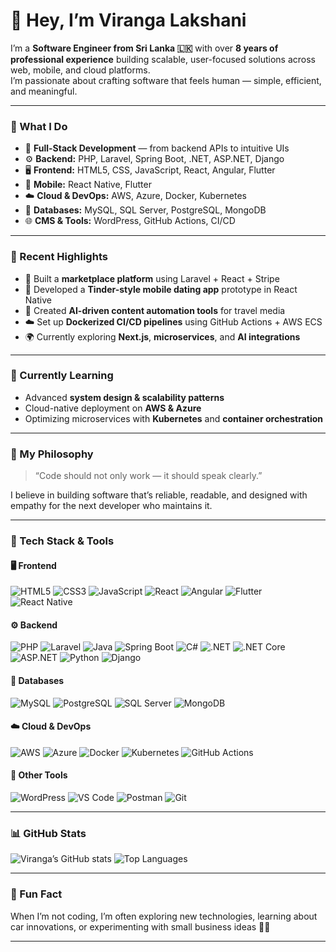 # 👋 Hey, I’m Viranga Lakshani

I’m a **Software Engineer from Sri Lanka 🇱🇰** with over **8 years of professional experience** building scalable, user-focused solutions across web, mobile, and cloud platforms.  
I’m passionate about crafting software that feels human — simple, efficient, and meaningful.

---

### 💼 What I Do
- 🧱 **Full-Stack Development** — from backend APIs to intuitive UIs  
- ⚙️ **Backend:** PHP, Laravel, Spring Boot, .NET, ASP.NET, Django  
- 🖥️ **Frontend:** HTML5, CSS, JavaScript, React, Angular, Flutter  
- 📱 **Mobile:** React Native, Flutter  
- ☁️ **Cloud & DevOps:** AWS, Azure, Docker, Kubernetes  
- 🧩 **Databases:** MySQL, SQL Server, PostgreSQL, MongoDB  
- 🌐 **CMS & Tools:** WordPress, GitHub Actions, CI/CD  

---

### 🚀 Recent Highlights
- 🛒 Built a **marketplace platform** using Laravel + React + Stripe  
- 📱 Developed a **Tinder-style mobile dating app** prototype in React Native  
- 🧠 Created **AI-driven content automation tools** for travel media  
- ☁️ Set up **Dockerized CI/CD pipelines** using GitHub Actions + AWS ECS  
- 🌍 Currently exploring **Next.js**, **microservices**, and **AI integrations**

---

### 🌱 Currently Learning
- Advanced **system design & scalability patterns**  
- Cloud-native deployment on **AWS & Azure**  
- Optimizing microservices with **Kubernetes** and **container orchestration**

---

### 🧡 My Philosophy
> “Code should not only work — it should speak clearly.”

I believe in building software that’s reliable, readable, and designed with empathy for the next developer who maintains it.

---

### 🧰 Tech Stack & Tools

#### 🖥️ Frontend
![HTML5](https://img.shields.io/badge/HTML5-E34F26?logo=html5&logoColor=white)
![CSS3](https://img.shields.io/badge/CSS3-1572B6?logo=css3&logoColor=white)
![JavaScript](https://img.shields.io/badge/JavaScript-F7DF1E?logo=javascript&logoColor=black)
![React](https://img.shields.io/badge/React-20232A?logo=react&logoColor=61DAFB)
![Angular](https://img.shields.io/badge/Angular-DD0031?logo=angular&logoColor=white)
![Flutter](https://img.shields.io/badge/Flutter-02569B?logo=flutter&logoColor=white)
![React Native](https://img.shields.io/badge/React%20Native-20232A?logo=react&logoColor=61DAFB)

#### ⚙️ Backend
![PHP](https://img.shields.io/badge/PHP-777BB4?logo=php&logoColor=white)
![Laravel](https://img.shields.io/badge/Laravel-FF2D20?logo=laravel&logoColor=white)
![Java](https://img.shields.io/badge/Java-007396?logo=java&logoColor=white)
![Spring Boot](https://img.shields.io/badge/Spring%20Boot-6DB33F?logo=springboot&logoColor=white)
![C#](https://img.shields.io/badge/C%23-239120?logo=c-sharp&logoColor=white)
![.NET](https://img.shields.io/badge/.NET-512BD4?logo=dotnet&logoColor=white)
![.NET Core](https://img.shields.io/badge/.NET%20Core-512BD4?logo=dotnet&logoColor=white)
![ASP.NET](https://img.shields.io/badge/ASP.NET-5C2D91?logo=.net&logoColor=white)
![Python](https://img.shields.io/badge/Python-3776AB?logo=python&logoColor=white)
![Django](https://img.shields.io/badge/Django-092E20?logo=django&logoColor=white)

#### 🧩 Databases
![MySQL](https://img.shields.io/badge/MySQL-4479A1?logo=mysql&logoColor=white)
![PostgreSQL](https://img.shields.io/badge/PostgreSQL-4169E1?logo=postgresql&logoColor=white)
![SQL Server](https://img.shields.io/badge/SQL%20Server-CC2927?logo=microsoft-sql-server&logoColor=white)
![MongoDB](https://img.shields.io/badge/MongoDB-47A248?logo=mongodb&logoColor=white)

#### ☁️ Cloud & DevOps
![AWS](https://img.shields.io/badge/AWS-232F3E?logo=amazonaws&logoColor=white)
![Azure](https://img.shields.io/badge/Azure-0078D4?logo=microsoft-azure&logoColor=white)
![Docker](https://img.shields.io/badge/Docker-2496ED?logo=docker&logoColor=white)
![Kubernetes](https://img.shields.io/badge/Kubernetes-326CE5?logo=kubernetes&logoColor=white)
![GitHub Actions](https://img.shields.io/badge/GitHub%20Actions-2088FF?logo=github-actions&logoColor=white)

#### 🧰 Other Tools
![WordPress](https://img.shields.io/badge/WordPress-21759B?logo=wordpress&logoColor=white)
![VS Code](https://img.shields.io/badge/VS%20Code-0078D7?logo=visual-studio-code&logoColor=white)
![Postman](https://img.shields.io/badge/Postman-FF6C37?logo=postman&logoColor=white)
![Git](https://img.shields.io/badge/Git-F05032?logo=git&logoColor=white)

---

### 📊 GitHub Stats
![Viranga’s GitHub stats](https://github-readme-stats.vercel.app/api?username=viranga-Lakshani&show_icons=true&theme=radical)
![Top Languages](https://github-readme-stats.vercel.app/api/top-langs/?username=viranga-Lakshani&layout=compact&theme=radical)

---

### 🏁 Fun Fact
When I’m not coding, I’m often exploring new technologies, learning about car innovations, or experimenting with small business ideas 🚗💡  

---

